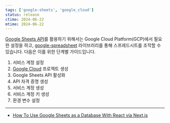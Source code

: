 ```yaml
---
tags: ['google-sheets', 'google_cloud']
status: release
ctime: 2024-06-22
mtime: 2024-06-22
---
```


[Google Sheets API](https://developers.google.com/sheets/api/guides/concepts)를 활용하기 위해서는 Google Cloud Platform(GCP)에서 필요한 설정을 하고, [google-spreadsheet](https://github.com/theoephraim/node-google-spreadsheet) 라이브러리를 통해 스프레드시트를 조작할 수 있습니다. 다음은 이를 위한 단계별 가이드입니다.

1. 서비스 계정 설정
2. [Google Cloud](https://console.cloud.google.com/) 프로젝트 생성
3. Google Sheets API 활성화
4. API 자격 증명 생성
5. 서비스 계정 생성
6. 서비스 계정 키 생성
7. 환경 변수 설정

---

- [How To Use Google Sheets as a Database With React via Next.js](https://thenewstack.io/how-to-use-google-sheets-as-a-database-with-react-and-ssr/)
